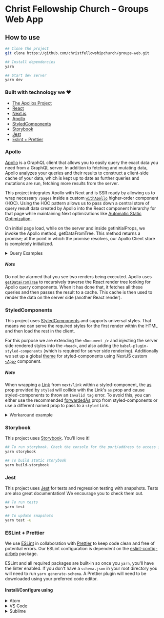 # Christ Fellowship Church – Groups Web App

## How to use

```bash
## Clone the project
git clone https://github.com/christfellowshipchurch/groups-web.git

## Install dependencies
yarn

## Start dev server
yarn dev
```

### Built with technology we ❤️

- [The Apollos Project](https://apollos.app)
- [React](https://reactjs.org/)
- [Next.js](https://nextjs.org/)
- [Apollo](#Apollo)
- [StyledComponents](#styledcomponents)
- [Storybook](#Storybook)
- [Jest](#Jest)
- [Eslint + Prettier](#eslint--prettier)

### Apollo

[Apollo](https://www.apollographql.com/) is a GraphQL client that allows you to easily query the exact data you need from a GraphQL server. In addition to fetching and mutating data, Apollo analyzes your queries and their results to construct a client-side cache of your data, which is kept up to date as further queries and mutations are run, fetching more results from the server.

This project integrates Apollo with Next and is SSR ready by allowing us to wrap necessary `/pages` inside a custom [`withApollo`](https://github.com/christfellowshipchurch/groups-web/blob/master/src/lib/apollo.js#L74-L176) higher-order component (HOC). Using the HOC pattern allows us to pass down a central store of query result data created by Apollo into the React component hierarchy for that page while maintaining Next optimizations like [Automatic Static Optimization](https://nextjs.org/docs/advanced-features/automatic-static-optimization).

On initial page load, while on the server and inside getInitialProps, we invoke the Apollo method, getDataFromTree. This method returns a promise; at the point in which the promise resolves, our Apollo Client store is completely initialized.

<details>
<summary>Query Examples</summary>

**Client side query (default behavior)**

```javascript
import { useQuery } from '@apollo/react-hooks';

function Boom() {
  const { data } = useQuery(exampleQuery);
  //...
}

export default withApollo()(ClientOnlyPage);
```

**SSR enabled query**

```javascript
import { useQuery } from '@apollo/react-hooks';

function Boom() {
  const { data } = useQuery(exampleQuery);
  //...
}

export default withApollo({ ssr: true })(ClientOnlyPage);
```

</details>

##### Note

Do not be alarmed that you see two renders being executed. Apollo uses [`getDataFromTree`](https://www.apollographql.com/docs/react/api/react-ssr/#getdatafromtree) to recursively traverse the React render tree looking for Apollo query components. When it has done that, it fetches all these queries and then passes the result to a cache. This cache is then used to render the data on the server side (another React render).

### StyledComponents

This project uses [StyledComponents](https://github.com/styled-components/styled-components) and supports universal styles. That means we can serve the required styles for the first render within the HTML and then load the rest in the client.

For this purpose we are extending the `<Document />` and injecting the server side rendered styles into the `<head>`, and also adding the `babel-plugin-styled-components` (which is required for server side rendering). Additionally we set up a global [theme](https://www.styled-components.com/docs/advanced#theming) for styled-components using NextJS custom [`<App>`](https://nextjs.org/docs/advanced-features/custom-app) component.

##### Note

When wrapping a [Link](https://nextjs.org/docs/api-reference/next/link) from `next/link` within a styled-component, the [as](https://styled-components.com/docs/api#as-polymorphic-prop) prop provided by `styled` will collide with the Link's `as` prop and cause styled-components to throw an `Invalid tag` error. To avoid this, you can either use the recommended [forwardedAs](https://styled-components.com/docs/api#forwardedas-prop) prop from styled-components or use a different named prop to pass to a `styled` Link.

<details>
<summary>Workaround example</summary>

**src/components/StyledLink.js**

```javascript
import Link from 'next/link';
import styled from 'styled-components';

const StyledLink = ({ as, children, className, href }) => (
  <Link href={href} as={as} passHref>
    <a className={className}>{children}</a>
  </Link>
);

export default styled(StyledLink)`
  color: #0075e0;
  text-decoration: none;
  transition: all 0.2s ease-in-out;

  &:hover {
    color: #40a9ff;
  }

  &:focus {
    color: #40a9ff;
    outline: none;
    border: 0;
  }
`;
```

**src/pages/index.js**

```javascript
import StyledLink from '../components/StyledLink';

export default () => (
  <StyledLink href="/post/[pid]" forwardedAs="/post/abc">
    First post
  </StyledLink>
);
```

</details>

### Storybook

This project uses [Storybook]("https://storybook.js.org/"). You'll love it!

```bash
## To run storybook. Check the console for the port/address to access it.
yarn storybook

## To build static storybook
yarn build-storybook
```

### Jest

This project uses [Jest]("https://jestjs.io/") for tests and regression testing with snapshots. Tests are also great documentation! We encourage you to check them out.

```bash
## To run tests
yarn test

## To update snapshots
yarn test -u
```

### ESLint + Prettier

We use [ESLint](https://eslint.org/) in collaboration with [Prettier](https://prettier.io/) to keep code clean and free of potential errors. Our ESLint configuration is dependent on the [eslint-config-airbnb](https://github.com/airbnb/javascript/tree/master/packages/eslint-config-airbnb) package.

ESLint and all required packages are built-in so once you `yarn`, you'll have the linter enabled. If you don't have a `schema.json` in your root directory you will need to run `yarn generate-schema`. A Prettier plugin will need to be downloaded using your preferred code editor.

#### Install/Configure using

<details>
<summary>Atom</summary>
<ul>
  <li>Preferences > Install > search "Prettier"</li>
  <li>Download the package, "prettier-atom"</li>
  <li>In the settings menu for the package, make sure `ESLint Integration` is checked.</li>
</ul>
</details>

<details>
<summary>VS Code</summary>
<ul>
  <li>You actually don't need the Prettier extension on VS code, just the ESLint extension</li>
  <li>Download the ESLint extension by clicking the `Extension` icon and searching for `ESLINT`</li>
  <li>Open up your `USER_SETTINGS` by going to Preferences > Settings</li>
</ul>

**Make sure your settings have the following**

```json
{
  "editor.formatOnSave": true,
  "[javascript]": {
    "editor.formatOnSave": false
  },
  "eslint.autoFixOnSave": true,
  "eslint.alwaysShowStatus": true,
  "eslint.validate": ["javascript", "javascriptreact"]
}
```

</details>

<details>
<summary>Sublime</summary>
<ul>
  <li>You will need to install the <a href="https://github.com/danreeves/sublime-prettier" />sublime-prettier</a> plugin</li>
  <li>Make sure you go through the above links instructions to correctly install this plugin.</li>
</ul>
</details>
